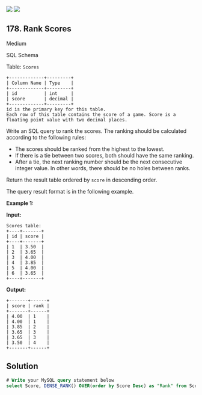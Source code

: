 [![](https://img.shields.io/github/stars/javadev/LeetCode-in-Kotlin?label=Stars&style=flat-square)](https://github.com/javadev/LeetCode-in-Kotlin)
[![](https://img.shields.io/github/forks/javadev/LeetCode-in-Kotlin?label=Fork%20me%20on%20GitHub%20&style=flat-square)](https://github.com/javadev/LeetCode-in-Kotlin/fork)

## 178\. Rank Scores

Medium

SQL Schema

Table: `Scores`

    +-------------+---------+
    | Column Name | Type    |
    +-------------+---------+
    | id          | int     |
    | score       | decimal |
    +-------------+---------+
    id is the primary key for this table.
    Each row of this table contains the score of a game. Score is a floating point value with two decimal places. 

Write an SQL query to rank the scores. The ranking should be calculated according to the following rules:

*   The scores should be ranked from the highest to the lowest.
*   If there is a tie between two scores, both should have the same ranking.
*   After a tie, the next ranking number should be the next consecutive integer value. In other words, there should be no holes between ranks.

Return the result table ordered by `score` in descending order.

The query result format is in the following example.

**Example 1:**

**Input:**

    Scores table:
    +----+-------+
    | id | score |
    +----+-------+
    | 1  | 3.50  |
    | 2  | 3.65  |
    | 3  | 4.00  |
    | 4  | 3.85  |
    | 5  | 4.00  |
    | 6  | 3.65  |
    +----+-------+

**Output:**

    +-------+------+
    | score | rank |
    +-------+------+
    | 4.00  | 1    |
    | 4.00  | 1    |
    | 3.85  | 2    |
    | 3.65  | 3    |
    | 3.65  | 3    |
    | 3.50  | 4    |
    +-------+------+

## Solution

```sql
# Write your MySQL query statement below
select Score, DENSE_RANK() OVER(order by Score Desc) as "Rank" from Scores order by "Rank" Asc;
```